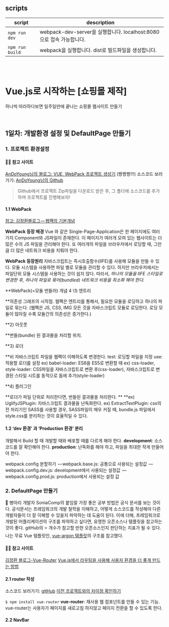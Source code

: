 ## scripts

script | description
------|--------------
`npm run dev` | webpack-dev-server을 실행합니다. localhost:8080으로 접속 가능합니다.
`npm run build` | webpack을 실행합니다. dist로 빌드파일을 생성합니다.

<br/>
<br/>

# Vue.js로 시작하는 [쇼핑몰 제작] 

하나씩 따라하다보면 일주일만에 끝나는 쇼핑몰 웹사이트 만들기

<br/>

## 1일차: 개발환경 설정 및 DefaultPage 만들기

### 1. 프로젝트 환경설정

#### 🧑‍🏫 참고 사이트

[AnDoYoung님의 블로그: VUE, WebPack 프로젝트 생성기](https://doyoungan.github.io/vue-webpack-1/) (짱짱짱!!!)
소스코드 보러가기: [AnDoYoung님의 Github](https://github.com/doYoungAn/vue-webpack-1)

> Github에서 프로젝트 Zip파일을 다운로드 받은 후, 
> 그 폴더에 소스코드를 추가하며 프로젝트를 진행해보자!

#### 1.1 WebPack

[참고: 김정환블로그 — 웹팩의 기본개념](http://jeonghwan-kim.github.io/js/2017/05/15/webpack.html)

**WebPack 등장 배경**
Vue 와 같은 Single-Page-Application은 한 페이지에도 여러가지 Component와 JS파일이 존재한다. 이 페이지가 여러개 모여 있는 웹사이트는 더 많은 수의 JS 파일을 관리해야 한다. 또 여러개의 파일을 브라우저에서 로딩할 때, 그만큼 더 많은 네트워크 비용을 치뤄야 한다.

**WebPack 등장원리**
자바스크립트는 즉시호출함수(IIFE)를 사용해 모듈을 만들 수 있다. 모듈 시스템을 사용하면 파일 별로 모듈을 관리할 수 있다. 하지만 브라우저에서는 파일단위 모듈 시스템을 사용하는 것이 쉽지 않다. 따라서, *하나의 모듈을 IIFE 스타일로 변경한 후, 하나의 파일로 묶어(bundled) 네트워크 비용을 최소화 해야 한다.*

**WebPack(=모듈 번들러) 개념 4
\1) 엔트리

**의존성 그래프의 시작점. 
웹팩은 엔트리를 통해서, 필요한 모듈을 로딩하고 하나의 파일로 묶는다.
(웹팩은 JS, CSS, IMG 모든 것을 자바스크립트 모듈로 로딩한다. 로딩 모듈이 많아질 수록 모듈간의 의존성은 증가한다.)

**2) 아웃풋

**번들(bundle) 된 결과물을 처리할 위치.

**3) 로더

**비 자바스크립트 파일을 웹팩이 이해하도록 변경한다.
test: 로딩할 파일을 지정
use: 적용할 로더를 설정
ex) babel-loader: ES6을 ES5로 변환할 때
ex) css-loader, style-loader: CSS파일을 자바스크립트로 변환 후(css-loader), 자바스크립트로 변경된 스타일 시트를 동적으로 돔에 추가(style-loader)

**4) 플러그인

**로더가 파일 단위로 처리한다면, 번들된 결과물을 처리한다. **
**ex) UglifyJSPlugin: 자바스크립트 결과물을 난독화한다.
ex) ExtractTextPlugin: css의 전 처리기인 SASS를 사용할 경우, SASS파일이 매우 커질 때, bundle.js 파일에서 style.css를 분리하는 것이 효율적일 수 있다.

#### 1.2 ‘dev 환경’ 과 ‘Production 환경’ 분리

개발해서 Build 할 때 개발할 때와 배포할 때를 다르게 해야 한다.
**development**: 소스코드를 잘 확인해야 한다.
**production**: 난독화를 해야 하고, 파일을 최대한 작게 만들어야 한다.

webpack.config 분할하기
 — webpack.base.js: 공통으로 사용되는 설정값
 — webpack.config.dev.js: development에서 사용되는 설정값
 — webpack.config.prod.js: production에서 사용되는 설정 값

### 2. DefaultPage 만들기

🐥 병아리 개발자 SoniaComp의 붙임말
가장 좋은 공부 방법은 공식 문서를 보는 것이다. 공식문서는 프레임워크의 개발 철학을 이해하고, 어떻게 소스코드를 작성해야 다른 개발자들이 더 잘 이해할 수 있을지 파악하는 데 도움이 된다.
이에 더해, 프레임워크로 개발된 어플리케이션의 구조를 파악하고 싶다면, 유명한 오픈소스나 템플릿을 참고하는 것이 좋다. gitHub의 ⭐ ️개수가 참고할 만한 오픈소스인지 판단하는 지표가 될 수 있다.
나는 무료 Vue 템플릿인, [vue-argon 템플릿](https://github.com/creativetimofficial/vue-argon-design-system)의 구조를 참고했다.

#### 🧑‍🏫 참고 사이트

[김정환 블로그-Vue-Router](http://jeonghwan-kim.github.io/2018/04/07/vue-router.html)
[Vue.js에서 라우팅을 사용해 사용자 환경을 더 좋게 만드는 방법](https://medium.com/@erwinousy/vuejs에서-라우팅을-사용해-사용자-환경을-더-좋게-만드는-방법-4e39d89929ea)

#### 2.1 router 작성

소스코드 보러가기: [gitHub](https://github.com/SoniaComp/Vue-Quick-ShoppingMall/tree/92977f719e3fe63aace789e893e4a2457737b51d)
[이전 프로젝트와의 차이점 확인하기](https://github.com/SoniaComp/Vue-Quick-ShoppingMall/commit/92977f719e3fe63aace789e893e4a2457737b51d)

`$ npm install vue-router` 
**vue-router**: 재사용 웹 컴포넌트를 만들 수 있는 기능. vue-router는 사용자가 페이지를 새로고침 하지않고 페이지 전환을 할 수 있도록 한다.

#### 2.2 NavBar

